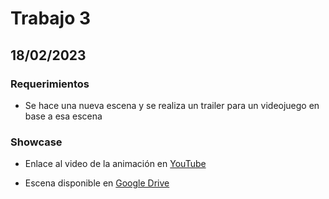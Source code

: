 # Trabajo 3

## 18/02/2023

### Requerimientos
- Se hace una nueva escena y se realiza un trailer para un videojuego en base a esa escena

### Showcase
- Enlace al video de la animación en
[YouTube](https://youtu.be/fAZ8ySTZnLQ)

- Escena disponible en
[Google Drive]()
